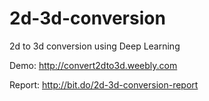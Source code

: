 # 2d-3d-conversion
2d to 3d conversion using Deep Learning

Demo: http://convert2dto3d.weebly.com

Report: http://bit.do/2d-3d-conversion-report
